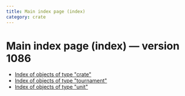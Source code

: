 ```yaml
---
title: Main index page (index)
category: crate
---
```

# Main index page (index) — version 1086

 * [Index of objects of type "crate"](crate.html)
 * [Index of objects of type "tournament"](tournament.html)
 * [Index of objects of type "unit"](unit.html)
